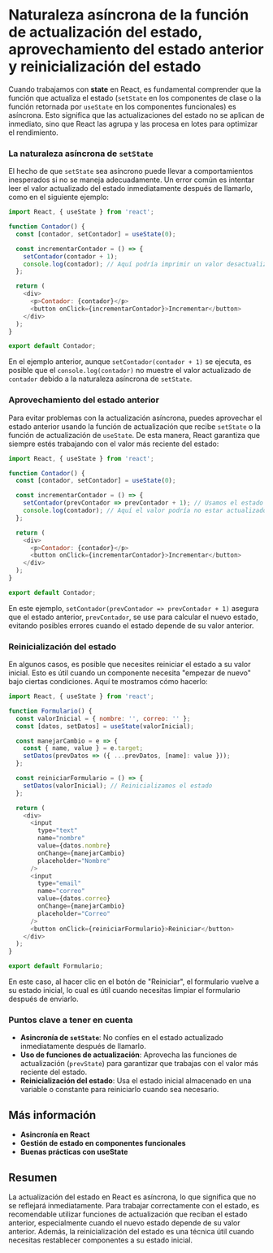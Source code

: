 # Naturaleza asíncrona de la función de actualización del estado, aprovechamiento del estado anterior y reinicialización del estado

Cuando trabajamos con **state** en React, es fundamental comprender que la función que actualiza el estado (`setState` en los componentes de clase o la función retornada por `useState` en los componentes funcionales) es asíncrona. Esto significa que las actualizaciones del estado no se aplican de inmediato, sino que React las agrupa y las procesa en lotes para optimizar el rendimiento.

### La naturaleza asíncrona de `setState`

El hecho de que `setState` sea asíncrono puede llevar a comportamientos inesperados si no se maneja adecuadamente. Un error común es intentar leer el valor actualizado del estado inmediatamente después de llamarlo, como en el siguiente ejemplo:

```javascript
import React, { useState } from 'react';

function Contador() {
  const [contador, setContador] = useState(0);

  const incrementarContador = () => {
    setContador(contador + 1);
    console.log(contador); // Aquí podría imprimir un valor desactualizado
  };

  return (
    <div>
      <p>Contador: {contador}</p>
      <button onClick={incrementarContador}>Incrementar</button>
    </div>
  );
}

export default Contador;
```

En el ejemplo anterior, aunque `setContador(contador + 1)` se ejecuta, es posible que el `console.log(contador)` no muestre el valor actualizado de `contador` debido a la naturaleza asíncrona de `setState`.

### Aprovechamiento del estado anterior

Para evitar problemas con la actualización asíncrona, puedes aprovechar el estado anterior usando la función de actualización que recibe `setState` o la función de actualización de `useState`. De esta manera, React garantiza que siempre estés trabajando con el valor más reciente del estado:

```javascript
import React, { useState } from 'react';

function Contador() {
  const [contador, setContador] = useState(0);

  const incrementarContador = () => {
    setContador(prevContador => prevContador + 1); // Usamos el estado anterior
    console.log(contador); // Aquí el valor podría no estar actualizado
  };

  return (
    <div>
      <p>Contador: {contador}</p>
      <button onClick={incrementarContador}>Incrementar</button>
    </div>
  );
}

export default Contador;
```

En este ejemplo, `setContador(prevContador => prevContador + 1)` asegura que el estado anterior, `prevContador`, se use para calcular el nuevo estado, evitando posibles errores cuando el estado depende de su valor anterior.

### Reinicialización del estado

En algunos casos, es posible que necesites reiniciar el estado a su valor inicial. Esto es útil cuando un componente necesita "empezar de nuevo" bajo ciertas condiciones. Aquí te mostramos cómo hacerlo:

```javascript
import React, { useState } from 'react';

function Formulario() {
  const valorInicial = { nombre: '', correo: '' };
  const [datos, setDatos] = useState(valorInicial);

  const manejarCambio = e => {
    const { name, value } = e.target;
    setDatos(prevDatos => ({ ...prevDatos, [name]: value }));
  };

  const reiniciarFormulario = () => {
    setDatos(valorInicial); // Reinicializamos el estado
  };

  return (
    <div>
      <input
        type="text"
        name="nombre"
        value={datos.nombre}
        onChange={manejarCambio}
        placeholder="Nombre"
      />
      <input
        type="email"
        name="correo"
        value={datos.correo}
        onChange={manejarCambio}
        placeholder="Correo"
      />
      <button onClick={reiniciarFormulario}>Reiniciar</button>
    </div>
  );
}

export default Formulario;
```

En este caso, al hacer clic en el botón de "Reiniciar", el formulario vuelve a su estado inicial, lo cual es útil cuando necesitas limpiar el formulario después de enviarlo.

### Puntos clave a tener en cuenta

- **Asincronía de `setState`**: No confíes en el estado actualizado inmediatamente después de llamarlo.
- **Uso de funciones de actualización**: Aprovecha las funciones de actualización (`prevState`) para garantizar que trabajas con el valor más reciente del estado.
- **Reinicialización del estado**: Usa el estado inicial almacenado en una variable o constante para reiniciarlo cuando sea necesario.

## Más información

- **Asincronía en React**
- **Gestión de estado en componentes funcionales**
- **Buenas prácticas con useState**

## Resumen

La actualización del estado en React es asíncrona, lo que significa que no se reflejará inmediatamente. Para trabajar correctamente con el estado, es recomendable utilizar funciones de actualización que reciban el estado anterior, especialmente cuando el nuevo estado depende de su valor anterior. Además, la reinicialización del estado es una técnica útil cuando necesitas restablecer componentes a su estado inicial.